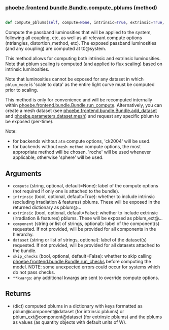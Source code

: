### [phoebe](phoebe.md).[frontend](phoebe.frontend.md).[bundle](phoebe.frontend.bundle.md).[Bundle](phoebe.frontend.bundle.Bundle.md).compute_pblums (method)


```py

def compute_pblums(self, compute=None, intrinsic=True, extrinsic=True, **kwargs)

```



Compute the passband luminosities that will be applied to the system,
following all coupling, etc, as well as all relevant compute options
(ntriangles, distortion_method, etc).  The exposed passband luminosities
(and any coupling) are computed at t0@system.

This method allows for computing both intrinsic and extrinsic luminosities.
Note that pblum scaling is computed (and applied to flux scaling) based
on intrinsic luminosities.

Note that luminosities cannot be exposed for any dataset in which
`pblum_mode` is 'scale to data' as the entire light curve must be
computed prior to scaling.

This method is only for convenience and will be recomputed internally
within [phoebe.frontend.bundle.Bundle.run_compute](phoebe.frontend.bundle.Bundle.run_compute.md).  Alternatively, you
can create a mesh dataset (see [phoebe.frontend.bundle.Bundle.add_dataset](phoebe.frontend.bundle.Bundle.add_dataset.md)
and [phoebe.parameters.dataset.mesh](phoebe.parameters.dataset.mesh.md)) and request any specific pblum to
be exposed (per-time).

Note:
* for backends without `atm` compute options, 'ck2004' will be used.
* for backends without `mesh_method` compute options, the most appropriate
    method will be chosen.  'roche' will be used whenever applicable,
    otherwise 'sphere' will be used.

Arguments
------------
* `compute` (string, optional, default=None): label of the compute
    options (not required if only one is attached to the bundle).
* `intrinsic` (bool, optional, default=True): whether to include
    intrinsic (excluding irradiation &amp; features) pblums.  These
    will be exposed in the returned dictionary as pblum@...
* `extrinsic` (bool, optional, default=False): whether to include
    extrinsic (irradiation &amp; features) pblums.  These will be exposed
    as pblum_ext@...
* `component` (string or list of strings, optional): label of the
    component(s) requested. If not provided, will be provided for all
    components in the hierarchy.
* `dataset` (string or list of strings, optional): label of the
    dataset(s) requested.  If not provided, will be provided for all
    datasets attached to the bundle.
* `skip_checks` (bool, optional, default=False): whether to skip calling
    [phoebe.frontend.bundle.Bundle.run_checks](phoebe.frontend.bundle.Bundle.run_checks.md) before computing the model.
    NOTE: some unexpected errors could occur for systems which do not
    pass checks.
* `**kwargs`: any additional kwargs are sent to override compute options.

Returns
----------
* (dict) computed pblums in a dictionary with keys formatted as
    pblum@component@dataset (for intrinsic pblums) or
    pblum_ext@component@dataset (for extrinsic pblums) and the pblums
    as values (as quantity objects with default units of W).

